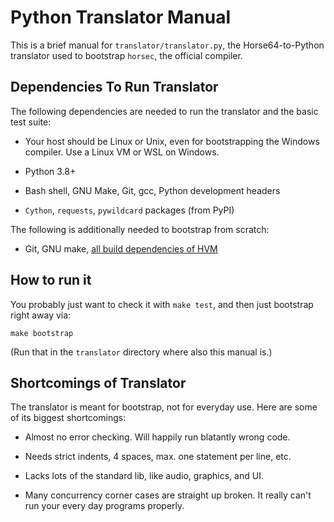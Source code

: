 
Python Translator Manual
========================

This is a brief manual for `translator/translator.py`, the 
Horse64-to-Python translator used to bootstrap `horsec`,
the official compiler.


Dependencies To Run Translator
------------------------------

The following dependencies are needed to run the translator and the
basic test suite:

- Your host should be Linux or Unix, even for bootstrapping
  the Windows compiler. Use a Linux VM or WSL on Windows.

- Python 3.8+

- Bash shell, GNU Make, Git, gcc, Python development headers

- `Cython`, `requests`, `pywildcard` packages (from PyPI)

The following is additionally needed to bootstrap from scratch:

- Git, GNU make, [all build dependencies of HVM](#FIXME)


How to run it
-------------

You probably just want to check it with `make test`,
and then just bootstrap right away via:

`make bootstrap`

(Run that in the `translator` directory where also this manual is.)


Shortcomings of Translator
--------------------------

The translator is meant for bootstrap, not for everyday use.
Here are some of its biggest shortcomings:

- Almost no error checking. Will happily run blatantly wrong code.

- Needs strict indents, 4 spaces, max. one statement per line, etc.

- Lacks lots of the standard lib, like audio, graphics, and UI.

- Many concurrency corner cases are straight up broken. It really
  can't run your every day programs properly.

